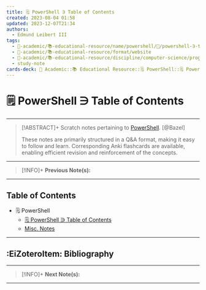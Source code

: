 ```yaml
---
title: 🗒️ PowerShell ∋ Table of Contents
created: 2023-08-04 01:58
updated: 2023-12-07T21:34
authors:
  - Edmund Leibert III
tags:
  - 🔴-academic/📚-educational-resource/name/powershell/🔖/powershell-∋-table-of-contents
  - 🔴-academic/📚-educational-resource/format/website
  - 🔴-academic/📚-educational-resource/discipline/computer-science/programming-language/powershell
  - study-note
cards-deck: 🔴 Academic::📚 Educational Resource::🗒️ PowerShell::🗒️ PowerShell ∋ Table of Contents
---
```


# 🗒️ PowerShell ∋ Table of Contents

---

> [!ABSTRACT]+ 
> Scratch notes pertaining to [PowerShell](https://github.com/PowerShell/PowerShell). [@Bazel]
> 
> These notes are primarily structured in a Q&A format, making it easy to follow and learn. Corresponding Anki flashcards are available, enabling efficient revision and reinforcement of the concepts.

---

> [!INFO]+ 
> **Previous Note(s):**
> 

---

## Table of Contents

- 🗒️ PowerShell
	- [🗒️ PowerShell ∋ Table of Contents](the-vault/src/🔴%20Academic/📚%20Educational%20Resource/🗒️%20PowerShell/🗒️%20PowerShell%20∋%20Table%20of%20Contents.md)
	- [Misc. Notes](the-vault/src/🔴%20Academic/📚%20Educational%20Resource/🗒️%20PowerShell/Misc.%20Notes.md)

---

## :EiZoteroItem: Bibliography

---

> [!INFO]+
> **Next Note(s):**

---
